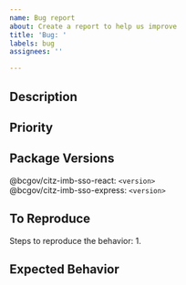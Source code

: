 ```yaml
---
name: Bug report
about: Create a report to help us improve
title: 'Bug: '
labels: bug
assignees: ''

---
```


## Description
<!-- A clear and concise description of what the bug is. -->



## Priority
<!-- Please uncomment the line which applies to this issue. -->  
<!-- `low` - This issue does not have a large impact. -->  
<!-- `medium` - This issue may have a considerable impact. -->  
<!-- `high` - This issue has a substantial impact. -->  


## Package Versions
<!-- Please be specific, do not say 'latest' -->
@bcgov/citz-imb-sso-react: `<version>`  
@bcgov/citz-imb-sso-express: `<version>`  


## To Reproduce
Steps to reproduce the behavior:
1. 


## Expected Behavior
<!-- A clear and concise description of what you expected to happen. -->
